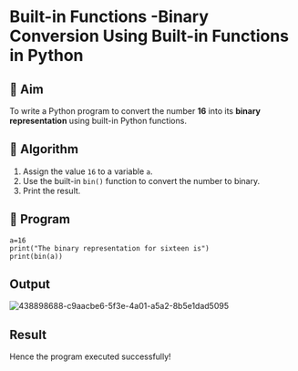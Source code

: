 # Built-in Functions -Binary Conversion Using Built-in Functions in Python

## 🎯 Aim
To write a Python program to convert the number **16** into its **binary representation** using built-in Python functions.

## 🧠 Algorithm
1. Assign the value `16` to a variable `a`.
2. Use the built-in `bin()` function to convert the number to binary.
3. Print the result.

## 🧾 Program
```
a=16
print("The binary representation for sixteen is")
print(bin(a))
```

## Output
![438898688-c9aacbe6-5f3e-4a01-a5a2-8b5e1dad5095](https://github.com/user-attachments/assets/086045df-0555-42b9-bfc7-5a87f419e5a9)


## Result
Hence the program executed successfully!
